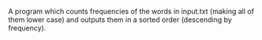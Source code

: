 A program which counts frequencies of the words in input.txt (making all of them lower case) and outputs them in a sorted order (descending by frequency).

